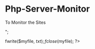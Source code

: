 # Php-Server-Monitor
To Monitor the Sites


<?php
$myfile = fopen("config.php", "w") or die("Unable to open file!");
$txt = "<?php
define ( 'DB_HOST', 'localhost' ); //Provide the IP/Host where Mysql server is found
define ( 'DB_USER', 'root' );//Provide the UserId of Mysql server 
define ( 'DB_PASSWORD', '' );//Provide the Password of Mysql server
define ( 'DB_NAME', 'server' );//Provide the DB Name of Mysql server
?>";
fwrite($myfile, $txt);
fclose($myfile);
?>

